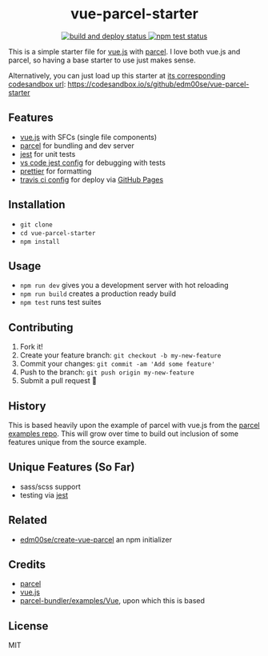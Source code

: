 <center>
<h1>vue-parcel-starter</h1>
  <a href="https://github.com/edm00se/vue-parcel-starter/actions?query=workflow%3A%22Deploy+to+GitHub+Pages%22+branch%3Amaster">
    <img alt="build and deploy status" src="https://github.com/edm00se/vue-parcel-starter/workflows/Deploy%20to%20GitHub%20Pages/badge.svg?branch=master">
  </a>
  <a href="https://github.com/edm00se/vue-parcel-starter/actions?workflow=Node+CI">
    <img alt="npm test status" src="https://github.com/edm00se/vue-parcel-starter/workflows/Node%20CI/badge.svg">
  </a>
</center>

This is a simple starter file for [vue.js][vue] with [parcel][parcel]. I love both vue.js and parcel, so having a base starter to use just makes sense.

Alternatively, you can just load up this starter at [its corresponding codesandbox url][codesandbox-link]:
https://codesandbox.io/s/github/edm00se/vue-parcel-starter

## Features

- [vue.js](https://npm.im/vue) with SFCs (single file components)
- [parcel](https://npm.im/parcel-bundler) for bundling and dev server
- [jest](https://npm.im/jest) for unit tests
- [vs code jest config](.vscode/launch.json) for debugging with tests
- [prettier](https://npm.im/prettier) for formatting
- [travis ci config](.travis.yml) for deploy via [GitHub Pages](https://pages.github.com/)

## Installation

- `git clone `
- `cd vue-parcel-starter`
- `npm install`

## Usage

- `npm run dev` gives you a development server with hot reloading
- `npm run build` creates a production ready build
- `npm test` runs test suites

## Contributing

1. Fork it!
2. Create your feature branch: `git checkout -b my-new-feature`
3. Commit your changes: `git commit -am 'Add some feature'`
4. Push to the branch: `git push origin my-new-feature`
5. Submit a pull request 🙂

## History

This is based heavily upon the example of parcel with vue.js from the [parcel examples repo][parcel-examples]. This will grow over time to build out inclusion of some features unique from the source example.

## Unique Features (So Far)

- sass/scss support
- testing via [jest][jest]

## Related

- [edm00se/create-vue-parcel][npm-init] an npm initializer

## Credits

- [parcel][parcel]
- [vue.js][vue]
- [parcel-bundler/examples/Vue][parcel-examples-vue], upon which this is based

## License

MIT

[vue]: https://vuejs.org/
[parcel]: https://parceljs.org/
[parcel-examples]: https://github.com/parcel-bundler/examples
[parcel-examples-vue]: https://github.com/parcel-bundler/examples/tree/master/vue
[jest]: https://jestjs.io/
[codesandbox-link]: https://codesandbox.io/s/github/edm00se/vue-parcel-starter
[npm-init]: https://github.com/edm00se/create-vue-parcel
